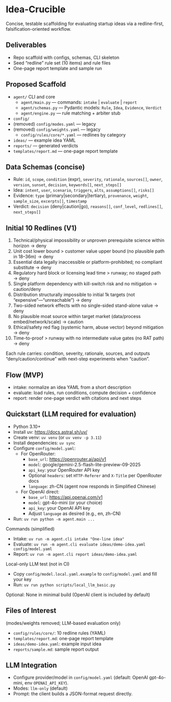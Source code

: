 # Idea-Crucible

Concise, testable scaffolding for evaluating startup ideas via a redline-first, falsification-oriented workflow.

## Deliverables
- Repo scaffold with configs, schemas, CLI skeleton
- Seed “redline” rule set (10 items) and rule files
- One-page report template and sample run

## Proposed Scaffold
- `agent/` CLI and core
  - `agent/main.py` — commands: `intake` | `evaluate` | `report`
  - `agent/schemas.py` — Pydantic models: `Rule`, `Idea`, `Evidence`, `Verdict`
  - `agent/engine.py` — rule matching + arbiter stub
- `config/`
- (removed) `config/modes.yaml` — legacy
- (removed) `config/weights.yaml` — legacy
  - `config/rules/core/*.yaml` — redlines by category
- `ideas/` — example idea YAML
- `reports/` — generated verdicts
- `templates/report.md` — one-page report template

## Data Schemas (concise)
- Rule: `id`, `scope`, `condition` (expr), `severity`, `rationale`, `sources[]`, `owner`, `version`, `sunset`, `decision`, `keywords[]`, `next_steps[]`
- Idea: `intent`, `user`, `scenario`, `triggers`, `alts`, `assumptions[]`, `risks[]`
- Evidence: `type` (primary|secondary|tertiary), `provenance`, `weight`, `sample_size`, `excerpts[]`, `timestamp`
- Verdict: `decision` (deny|caution|go), `reasons[]`, `conf_level`, `redlines[]`, `next_steps[]`

## Initial 10 Redlines (V1)
1) Technical/physical impossibility or unproven prerequisite science within horizon → deny
2) Unit cost lower bound > customer value upper bound (no plausible path in 18–36m) → deny
3) Essential data legally inaccessible or platform-prohibited; no compliant substitute → deny
4) Regulatory hard block or licensing lead time > runway; no staged path → deny
5) Single platform dependency with kill-switch risk and no mitigation → caution/deny
6) Distribution structurally impossible to initial 1k targets (not “expensive”—“unreachable”) → deny
7) Two-sided network effects with no single-sided stand-alone value → deny
8) No plausible moat source within target market (data/process embed/network/scale) → caution
9) Ethical/safety red flag (systemic harm, abuse vector) beyond mitigation → deny
10) Time-to-proof > runway with no intermediate value gates (no RAT path) → deny

Each rule carries: condition, severity, rationale, sources, and outputs “deny/caution/continue” with next-step experiments when “caution”.

## Flow (MVP)
- intake: normalize an idea YAML from a short description
- evaluate: load rules, run conditions, compute decision + confidence
- report: render one-page verdict with citations and next steps

## Quickstart (LLM required for evaluation)
- Python 3.10+
 - Install uv: https://docs.astral.sh/uv/
 - Create venv: `uv venv` (or `uv venv -p 3.11`)
 - Install dependencies: `uv sync`
- Configure `config/model.yaml`:
  - For OpenRouter:
    - `base_url`: https://openrouter.ai/api/v1
    - `model`: google/gemini-2.5-flash-lite-preview-09-2025
    - `api_key`: your OpenRouter API key
    - Optional `headers`: set `HTTP-Referer` and `X-Title` per OpenRouter docs
    - `language`: zh-CN (agent now responds in Simplified Chinese)
  - For OpenAI direct:
    - `base_url`: https://api.openai.com/v1
    - `model`: gpt-4o-mini (or your choice)
    - `api_key`: your OpenAI API key
    - Adjust `language` as desired (e.g., en, zh-CN)
- Run: `uv run python -m agent.main ...`

Commands (simplified)
- Intake: `uv run -m agent.cli intake "One-line idea"`
- Evaluate: `uv run -m agent.cli evaluate ideas/demo-idea.yaml config/model.yaml`
- Report: `uv run -m agent.cli report ideas/demo-idea.yaml`

Local-only LLM test (not in CI)
- Copy `config/model.local.yaml.example` to `config/model.yaml` and fill your key
- Run: `uv run python scripts/local_llm_basic.py`

Optional: None in minimal build (OpenAI client is included by default)

## Files of Interest
  (modes/weights removed; LLM-based evaluation only)
- `config/rules/core/`: 10 redline rules (YAML)
- `templates/report.md`: one-page report template
- `ideas/demo-idea.yaml`: example input idea
- `reports/sample.md`: sample report output

## LLM Integration
- Configure provider/model in `config/model.yaml` (default: OpenAI gpt-4o-mini, env `OPENAI_API_KEY`).
- Modes: `llm-only` (default)
- Prompt: the client builds a JSON-format request directly.
